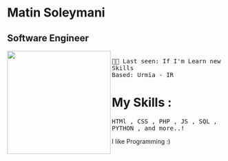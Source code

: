 # Matin Soleymani
## Software Engineer <br>
<img align="left" width="240" src="https://media.tenor.com/IpAyHtYc--gAAAAi/charizard-flying.gif"> <samp> <br>
  👨‍💻 Last seen: If I'm Learn new Skills<br>
      Based: Urmia - IR<br>
</samp>

# My Skills :
<samp>
HTMl , 
CSS , 
PHP , 
JS , 
SQL , 
PYTHON , 
and more..!
</samp>
<br>

I like Programming :)
